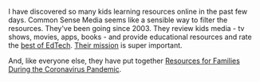 I have discovered so many kids learning resources online in the past few days. Common Sense Media seems like a sensible
way to filter the resources. They've been going since 2003. They review kids media - tv shows, movies, apps, books -
and provide educational resources and rate the [best of EdTech](https://www.commonsense.org/education/top-picks/best-edtech-of-2019). [Their mission](https://www.commonsensemedia.org/about-us/our-mission) is super important.

And, like everyone else, they have put together [Resources for Families During the Coronavirus
Pandemic](https://www.commonsensemedia.org/resources-for-families-during-the-coronavirus-pandemic).
